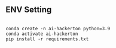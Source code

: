 ## ENV Setting

```shell

conda create -n ai-hackerton python=3.9
conda activate ai-hackerton
pip install -r requirements.txt
```
